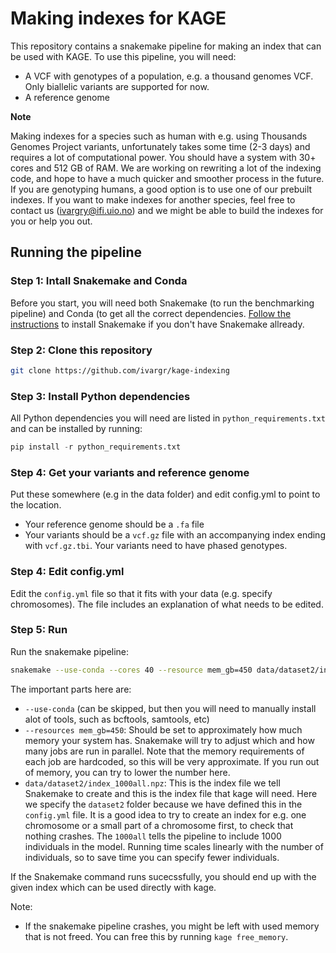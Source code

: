 
# Making indexes for KAGE

This repository contains a snakemake pipeline for making an index that can be used with KAGE. To use this pipeline, you will need:
    
* A VCF with genotypes of a population, e.g. a thousand genomes VCF. Only biallelic variants are supported for now.
* A reference genome

**Note**

Making indexes for a species such as human with e.g. using Thousands Genomes Project variants, unfortunately takes some time (2-3 days) and requires a lot of computational power. You should have a system with 30+ cores and 512 GB of RAM. We are working on rewriting a lot of the indexing code, and hope to have a much quicker and smoother process in the future. If you are genotyping humans, a good option is to use one of our prebuilt indexes. If you want to make indexes for another species, feel free to contact us (ivargry@ifi.uio.no) and we might be able to build the indexes for you or help you out.

## Running the pipeline

### Step 1: Intall Snakemake and Conda
Before you start, you will need both Snakemake (to run the benchmarking pipeline) and Conda (to get all the correct dependencies. [Follow the instructions](https://snakemake.readthedocs.io/en/stable/getting_started/installation.html) to install Snakemake if you don't have Snakemake allready.

### Step 2: Clone this repository
```bash
git clone https://github.com/ivargr/kage-indexing
```

### Step 3: Install Python dependencies

All Python dependencies you will need are listed in `python_requirements.txt` and can be installed by running:

```python
pip install -r python_requirements.txt
```

### Step 4: Get your variants and reference genome

Put these somewhere (e.g in the data folder) and edit config.yml to point to the location.

* Your reference genome should be a `.fa` file
* Your variants should be a `vcf.gz` file with an accompanying index ending with `vcf.gz.tbi`. Your variants need to have phased genotypes.


### Step 4: Edit config.yml

Edit the `config.yml` file so that it fits with your data (e.g. specify chromosomes). The file includes an explanation of what needs to be edited.


### Step 5: Run

Run the snakemake pipeline:

```bash
snakemake --use-conda --cores 40 --resource mem_gb=450 data/dataset2/index_1000all.npz
```

The important parts here are:

* `--use-conda` (can be skipped, but then you will need to manually install alot of tools, such as bcftools, samtools, etc)
* `--resources mem_gb=450`: Should be set to approximately how much memory your system has. Snakemake will try to adjust which and how many jobs are run in parallel. Note that the memory requirements of each job are hardcoded, so this will be very approximate. If you run out of memory, you can try to lower the number here.
* `data/dataset2/index_1000all.npz`: This is the index file we tell Snakemake to create and this is the index file that kage will need. Here we specify the `dataset2` folder because we have defined this in the `config.yml` file. It is a good idea to try to create an index for e.g. one chromosome or a small part of a chromosome first, to check that nothing crashes. The `1000all` tells the pipeline to include 1000 individuals in the model. Running time scales linearly with the number of individuals, so to save time you can specify fewer individuals.

If the Snakemake command runs sucecssfully, you should end up with the given index which can be used directly with kage.


Note:

* If the snakemake pipeline crashes, you might be left with used memory that is not freed. You can free this by running `kage free_memory`.